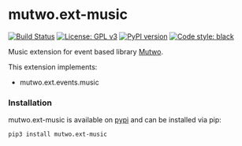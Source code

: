 # mutwo.ext-music

[![Build Status](https://circleci.com/gh/mutwo-org/mutwo.ext-music.svg?style=shield)](https://circleci.com/gh/mutwo-org/mutwo)
[![License: GPL v3](https://img.shields.io/badge/License-GPLv3-blue.svg)](https://www.gnu.org/licenses/gpl-3.0)
[![PyPI version](https://badge.fury.io/py/mutwo.ext-music.svg)](https://badge.fury.io/py/mutwo.ext-music)
[![Code style: black](https://img.shields.io/badge/code%20style-black-000000.svg)](https://github.com/psf/black)

Music extension for event based library [Mutwo](https://github.com/mutwo-org/mutwo).

This extension implements:

- mutwo.ext.events.music

### Installation

mutwo.ext-music is available on [pypi](https://pypi.org/project/mutwo.ext-music/) and can be installed via pip:

```sh
pip3 install mutwo.ext-music
```
